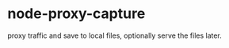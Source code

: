 node-proxy-capture
==================

proxy traffic and save to local files, optionally serve the files later.